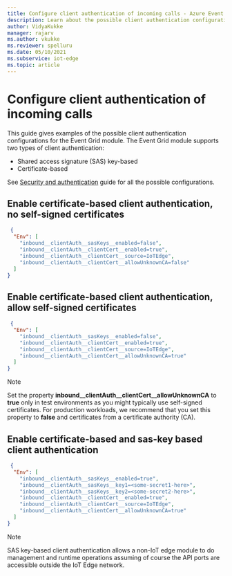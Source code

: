 ```yaml
---
title: Configure client authentication of incoming calls - Azure Event Grid IoT Edge | Microsoft Docs 
description: Learn about the possible client authentication configurations for the Event Grid module.  
author: VidyaKukke
manager: rajarv
ms.author: vkukke
ms.reviewer: spelluru
ms.date: 05/10/2021
ms.subservice: iot-edge
ms.topic: article
---
```


# Configure client authentication of incoming calls

This guide gives examples of the possible client authentication configurations for the Event Grid module. The Event Grid module supports two types of client authentication:

* Shared access signature (SAS) key-based
* Certificate-based

See [Security and authentication](security-authentication.md) guide for all the possible configurations.

## Enable certificate-based client authentication, no self-signed certificates

```json
 {
  "Env": [
    "inbound__clientAuth__sasKeys__enabled=false",
    "inbound__clientAuth__clientCert__enabled=true",
    "inbound__clientAuth__clientCert__source=IoTEdge",
    "inbound__clientAuth__clientCert__allowUnknownCA=false"
  ]
}
 ```

## Enable certificate-based client authentication, allow self-signed certificates

```json
 {
  "Env": [
    "inbound__clientAuth__sasKeys__enabled=false",
    "inbound__clientAuth__clientCert__enabled=true",
    "inbound__clientAuth__clientCert__source=IoTEdge",
    "inbound__clientAuth__clientCert__allowUnknownCA=true"
  ]
}
```

>[!NOTE]
>Set the property **inbound__clientAuth__clientCert__allowUnknownCA** to **true** only in test environments as you might typically use self-signed certificates. For production workloads, we recommend that you set this property to **false** and certificates from a certificate authority (CA).

## Enable certificate-based and sas-key based client authentication

```json
 {
  "Env": [
    "inbound__clientAuth__sasKeys__enabled=true",
    "inbound__clientAuth__sasKeys__key1=<some-secret1-here>",
    "inbound__clientAuth__sasKeys__key2=<some-secret2-here>",
    "inbound__clientAuth__clientCert__enabled=true",
    "inbound__clientAuth__clientCert__source=IoTEdge",
    "inbound__clientAuth__clientCert__allowUnknownCA=true"
  ]
}
 ```

>[!NOTE]
>SAS key-based client authentication allows a non-IoT edge module to do management and runtime operations assuming of course the API ports are accessible outside the IoT Edge network.

